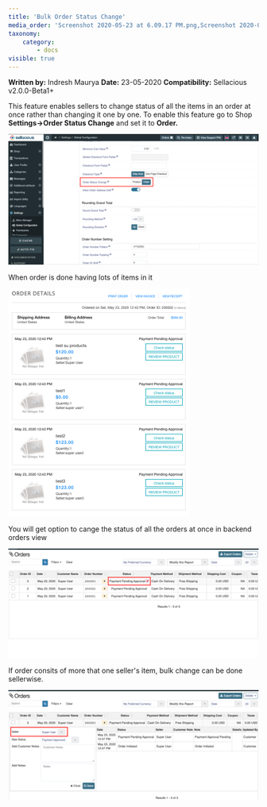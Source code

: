 ```yaml
---
title: 'Bulk Order Status Change'
media_order: 'Screenshot 2020-05-23 at 6.09.17 PM.png,Screenshot 2020-05-23 at 6.14.15 PM.png,Screenshot 2020-05-23 at 6.18.40 PM.png,Screenshot 2020-05-23 at 6.19.50 PM.png'
taxonomy:
    category:
        - docs
visible: true
---
```


**Written by:** Indresh Maurya
**Date:** 23-05-2020
**Compatibility:** Sellacious v2.0.0-Beta1+

This feature enables sellers to change status of all the items in an order at once rather than changing it one by one. 
To enable this feature go to Shop **Settings->Order Status Change** and set it to **Order.**

![](Screenshot%202020-05-23%20at%206.09.17%20PM.png)

When order is done having lots of items in it 

![](Screenshot%202020-05-23%20at%206.14.15%20PM.png)

You will get option to cange the status of all the orders at once in backend orders view

![](Screenshot%202020-05-23%20at%206.18.40%20PM.png)

If order consits of more that one seller's item, bulk change can be done sellerwise.

![](Screenshot%202020-05-23%20at%206.19.50%20PM.png)

